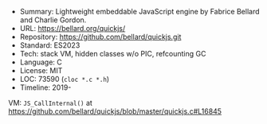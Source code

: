 * Summary:    Lightweight embeddable JavaScript engine by Fabrice Bellard and Charlie Gordon.
* URL:        https://bellard.org/quickjs/
* Repository: https://github.com/bellard/quickjs.git
* Standard:   ES2023
* Tech:       stack VM, hidden classes w/o PIC, refcounting GC
* Language:   C
* License:    MIT
* LOC:        73590 (`cloc *.c *.h`)
* Timeline:   2019-

VM: `JS_CallInternal()` at https://github.com/bellard/quickjs/blob/master/quickjs.c#L16845
